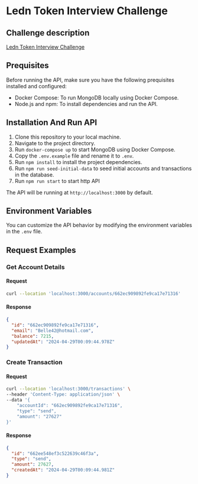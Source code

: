 # Ledn Token Interview Challenge

## Challenge description 
[Ledn Token Interview Challenge
](README-BACKEND.md)

## Prequisites
Before running the API, make sure you have the following prequisites installed and configured:
- Docker Compose: To run MongoDB locally using Docker Compose.
- Node.js and npm: To install dependencies and run the API.

## Installation And Run API
1. Clone this repository to your local machine.
2. Navigate to the project directory.
3. Run `docker-compose up` to start MongoDB using Docker Compose.
4. Copy the `.env.example` file and rename it to `.env`.
5. Run `npm install` to install the project dependencies.
6. Run `npm run seed-initial-data` to seed initial accounts and transactions in the database.
7. Run `npm run start` to start http API 

The API will be running at `http://localhost:3000` by default.

## Environment Variables
You can customize the API behavior by modifying the environment variables in the `.env` file. 

## Request Examples

### Get Account Details
#### Request
```bash
curl --location 'localhost:3000/accounts/662ec909892fe9ca17e71316'
```

#### Response
```json
{
  "id": "662ec909892fe9ca17e71316",
  "email": "Belle42@hotmail.com",
  "balance": 7215,
  "updatedAt": "2024-04-29T00:09:44.978Z"
}
```

### Create Transaction
#### Request
```bash
curl --location 'localhost:3000/transactions' \
--header 'Content-Type: application/json' \
--data '{
    "accountId": "662ec909892fe9ca17e71316",
    "type": "send",
    "amount": "27627"
}'
```

#### Response
```json
{
  "id": "662ee548ef3c522639c46f3a",
  "type": "send",
  "amount": 27627,
  "createdAt": "2024-04-29T00:09:44.981Z"
}
```